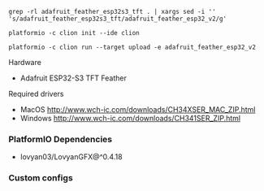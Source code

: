 ````
grep -rl adafruit_feather_esp32s3_tft . | xargs sed -i '' 's/adafruit_feather_esp32s3_tft/adafruit_feather_esp32_v2/g'

platformio -c clion init --ide clion

platformio -c clion run --target upload -e adafruit_feather_esp32_v2
````

Hardware
* Adafruit ESP32-S3 TFT Feather

Required drivers

* MacOS http://www.wch-ic.com/downloads/CH34XSER_MAC_ZIP.html
* Windows http://www.wch-ic.com/downloads/CH341SER_ZIP.html

### PlatformIO Dependencies

* lovyan03/LovyanGFX@^0.4.18

### Custom configs